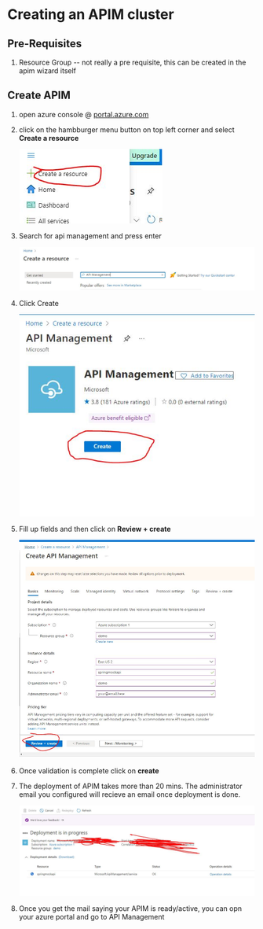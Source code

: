 # Creating an APIM cluster

## Pre-Requisites
1. Resource Group -- not really a pre requisite, this can be created in the apim wizard itself

## Create APIM

1. open azure console @ [portal.azure.com](https://portal.azure.com)

1. click on the hambburger menu button on top left corner and select **Create a resource**

    ![azure_screenshot](ss/ak1.JPG)

1. Search for api management and press enter

    ![azure_screenshot](ss/am1.JPG)

1. Click Create

    ![azure_screenshot](ss/am2.JPG)

1. Fill up fields and then click on __Review + create__

    ![azure_screenshot](ss/am3.JPG)

1. Once validation is complete click on __create__

1. The deployment of APIM takes more than 20 mins. The administrator email you configured will recieve an email once deployment is done.

    ![azure_screenshot](ss/am4.JPG)

1. Once you get the mail saying your APIM is ready/active, you can opn your azure portal and go to API Management




